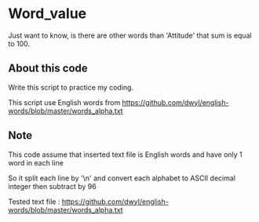 # Word_value
Just want to know, is there are other words than 'Attitude' that sum is equal to 100.

## About this code
Write this script to practice my coding.

This script use English words from https://github.com/dwyl/english-words/blob/master/words_alpha.txt

## Note
This code assume that inserted text file is English words and have only 1 word in each line

So it split each line by '\n' and convert each alphabet to ASCII decimal integer then subtract by 96

Tested text file :
    https://github.com/dwyl/english-words/blob/master/words_alpha.txt
